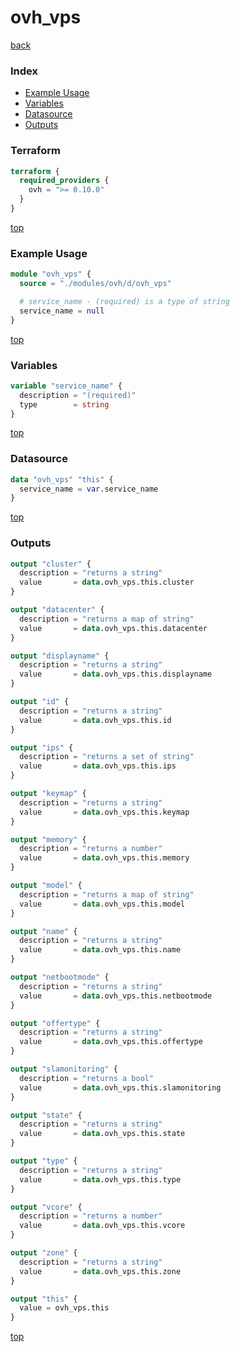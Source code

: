 # ovh_vps

[back](../ovh.md)

### Index

- [Example Usage](#example-usage)
- [Variables](#variables)
- [Datasource](#datasource)
- [Outputs](#outputs)

### Terraform

```terraform
terraform {
  required_providers {
    ovh = ">= 0.10.0"
  }
}
```

[top](#index)

### Example Usage

```terraform
module "ovh_vps" {
  source = "./modules/ovh/d/ovh_vps"

  # service_name - (required) is a type of string
  service_name = null
}
```

[top](#index)

### Variables

```terraform
variable "service_name" {
  description = "(required)"
  type        = string
}
```

[top](#index)

### Datasource

```terraform
data "ovh_vps" "this" {
  service_name = var.service_name
}
```

[top](#index)

### Outputs

```terraform
output "cluster" {
  description = "returns a string"
  value       = data.ovh_vps.this.cluster
}

output "datacenter" {
  description = "returns a map of string"
  value       = data.ovh_vps.this.datacenter
}

output "displayname" {
  description = "returns a string"
  value       = data.ovh_vps.this.displayname
}

output "id" {
  description = "returns a string"
  value       = data.ovh_vps.this.id
}

output "ips" {
  description = "returns a set of string"
  value       = data.ovh_vps.this.ips
}

output "keymap" {
  description = "returns a string"
  value       = data.ovh_vps.this.keymap
}

output "memory" {
  description = "returns a number"
  value       = data.ovh_vps.this.memory
}

output "model" {
  description = "returns a map of string"
  value       = data.ovh_vps.this.model
}

output "name" {
  description = "returns a string"
  value       = data.ovh_vps.this.name
}

output "netbootmode" {
  description = "returns a string"
  value       = data.ovh_vps.this.netbootmode
}

output "offertype" {
  description = "returns a string"
  value       = data.ovh_vps.this.offertype
}

output "slamonitoring" {
  description = "returns a bool"
  value       = data.ovh_vps.this.slamonitoring
}

output "state" {
  description = "returns a string"
  value       = data.ovh_vps.this.state
}

output "type" {
  description = "returns a string"
  value       = data.ovh_vps.this.type
}

output "vcore" {
  description = "returns a number"
  value       = data.ovh_vps.this.vcore
}

output "zone" {
  description = "returns a string"
  value       = data.ovh_vps.this.zone
}

output "this" {
  value = ovh_vps.this
}
```

[top](#index)